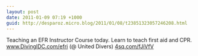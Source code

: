 ```yaml
---
layout: post
date: 2011-01-09 07:19 +1000
guid: http://desparoz.micro.blog/2011/01/08/t23851323057246208.html
---
```

Teaching an EFR Instructor Course today. Learn to teach first aid and CPR. www.DivingIDC.com/efri (@ United Divers) [4sq.com/fJiVfV](http://4sq.com/fJiVfV)
